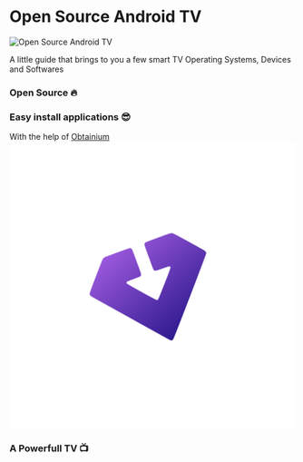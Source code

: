 # Open Source Android TV
![Open Source Android TV](https://copper-gio.github.io/Open-Source-Android-TV/)

A little guide that brings to you a few smart TV Operating Systems, Devices and Softwares

### Open Source :fire:

### Easy install applications :sunglasses:

With the help of [Obtainium](https://obtainium.imranr.dev/) ![Obtainium](https://raw.githubusercontent.com/Copper-Gio/Open-Source-Android-TV/main/assets/obtainium.svg)

### A Powerfull TV :tv:
